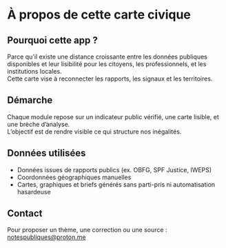 
# À propos de cette carte civique

## Pourquoi cette app ?

Parce qu'il existe une distance croissante entre les données publiques disponibles et leur lisibilité pour les citoyens, les professionnels, et les institutions locales.  
Cette carte vise à reconnecter les rapports, les signaux et les territoires.

## Démarche

Chaque module repose sur un indicateur public vérifié, une carte lisible, et une brèche d’analyse.  
L’objectif est de rendre visible ce qui structure nos inégalités.

## Données utilisées

- Données issues de rapports publics (ex. OBFG, SPF Justice, IWEPS)
- Coordonnées géographiques manuelles
- Cartes, graphiques et briefs générés sans parti-pris ni automatisation hasardeuse

## Contact

Pour proposer un thème, une correction ou une source : notespubliques@proton.me
